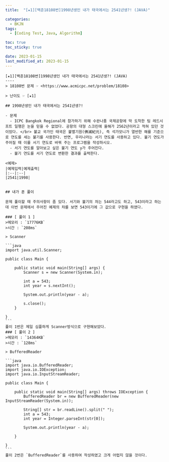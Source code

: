 ```yaml
---
title:  "[★1][백준18108번]1998년생인 내가 태국에서는 2541년생?! (JAVA)" 

categories:
  - BKJN
tags:
  - [Coding Test, Java, Algorithm]

toc: true
toc_sticky: true

date: 2023-01-15
last_modified_at: 2023-01-15
---
```

	[★1][백준18108번]1998년생인 내가 태국에서는 2541년생?! (JAVA)
	----
	> 18108번 문제 ☞ <https://www.acmicpc.net/problem/18108>  
	
	> 난이도 ☞ [★1]
	  
	## 1998년생인 내가 태국에서는 2541년생?!  
	
	- 문제
	  - ICPC Bangkok Regional에 참가하기 위해 수완나품 국제공항에 막 도착한 팀 레드시프트 일행은 눈을 믿을 수 없었다. 공항의 대형 스크린에 올해가 2562년이라고 적혀 있던 것이었다. </br> 불교 국가인 태국은 불멸기원(佛滅紀元), 즉 석가모니가 열반한 해를 기준으로 연도를 세는 불기를 사용한다. 반면, 우리나라는 서기 연도를 사용하고 있다. 불기 연도가 주어질 때 이를 서기 연도로 바꿔 주는 프로그램을 작성하시오.
	  - 서기 연도를 알아보고 싶은 불기 연도 y가 주어진다.
	  - 불기 연도를 서기 연도로 변환한 결과를 출력한다.
	  
	<예제>
	|예제입력|예제출력|  
	|:--|:--|  
	|2541|1998|
	
	  
	## 내가 푼 풀이
	
	문제 풀이할 때 주의사항이 좀 있다. 서기와 불기의 차는 544라고도 하고, 543이라고 하는데 이번 문제에서 주어진 예제의 차를 보면 543이기에 그 값으로 구현을 하였다.
	
	### [ 풀이 1 ]  
	>메모리 : `17776KB`  
	>시간 : `208ms`  
	
	> Scanner  
	  
	```java
	import java.util.Scanner;
	
	public class Main {
	
		public static void main(String[] args) {
			Scanner s = new Scanner(System.in);
			
			int a = 543;
			int year = s.nextInt();
			
			System.out.println(year - a);
			
			s.close();
		}
	
	}
	```
	풀이 1번은 제일 심플하게 Scanner방식으로 구현해보았다.
	### [ 풀이 2 ]  
	>메모리 : `14364KB`  
	>시간 : `128ms`  
	  
	> BufferedReader  
	  
	```java
	import java.io.BufferedReader;
	import java.io.IOException;
	import java.io.InputStreamReader;
	
	public class Main {
	
		public static void main(String[] args) throws IOException {
			BufferedReader br = new BufferedReader(new InputStreamReader(System.in));
			
			String[] str = br.readLine().split(" ");
			int a = 543;
			int year = Integer.parseInt(str[0]);
			
			System.out.println(year - a);
			
		}
	
	}
	```
	풀이 2번은 `BufferedReader`를 사용하여 작성하였고 크게 어렵지 않을 것이다.
